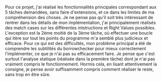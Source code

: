 Pour ce projet, j'ai réalisé les fonctionnalités principales correspondant aux 5 tâches demandées, sans faire d'extensions, et ce dans les limites de ma compréhension des choses.
Je ne pense pas qu'il soit très intéressant de rentrer dans les détails de mon implémentation, j'ai principalement réalisés des match cases sur les différentes intstructions et Right Values possibles. L'exception est la 2ème moitié de la 3ème tâche,
où effectuer une boucle qui itère sur tout les points du programme m'a semblé plus judicieux et efficace.
Pour ce qui est des difficultés, mon problème principal a été de comprendre les subtilités du borrowchecker pour mieux correctement l'implémenter, ce que je n'ai pas su efficacement faire. Je pense que c'est surtout l'analyse statique (réalisée dans la
première tâche) dont je n'ai pas vraiment compris le fonctionnement. Hormis cela, en lisant attentivement la consigne, je pense avoir suffisamment compris comment réaliser le reste, sans trop en être sûre.
